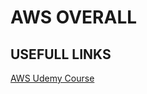 # AWS OVERALL

## USEFULL LINKS

[AWS Udemy Course](https://www.udemy.com/aws-certified-solutions-architect-associate/)












